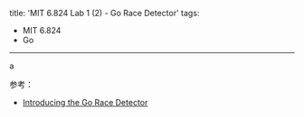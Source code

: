 title: 'MIT 6.824 Lab 1 (2) - Go Race Detector'
tags:
- MIT 6.824
- Go
---

a

参考：

* [Introducing the Go Race Detector](https://go.dev/blog/race-detector)